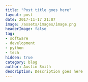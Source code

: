 ```yaml
---
title: "Post title goes here"
layout: post
date: 2017-11-17 21:07
image: /assets/images/image.png
headerImage: false
tag:
- software
- development
- python
- tech
hidden: true
category: blog
author: Austin Smith
description: Description goes here
---
```


